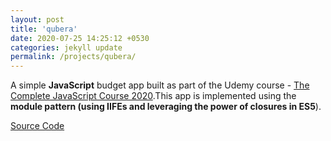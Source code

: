 ```yaml
---
layout: post
title: 'qubera'
date: 2020-07-25 14:25:12 +0530
categories: jekyll update
permalink: /projects/qubera/
---
```


A simple **JavaScript** budget app built as part of the Udemy course - [The Complete JavaScript Course 2020][course-link].This app is implemented using the **module pattern (using IIFEs and leveraging the power of closures in ES5**).

[Source Code][qubera-src]

[course-link]: https://www.udemy.com/course/the-complete-javascript-course/
[qubera-src]: https://github.com/swatisbhat/qubera
